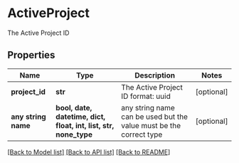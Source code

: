 # ActiveProject

The Active Project ID

## Properties
Name | Type | Description | Notes
------------ | ------------- | ------------- | -------------
**project_id** | **str** | The Active Project ID  format: uuid | [optional] 
**any string name** | **bool, date, datetime, dict, float, int, list, str, none_type** | any string name can be used but the value must be the correct type | [optional]

[[Back to Model list]](../README.md#documentation-for-models) [[Back to API list]](../README.md#documentation-for-api-endpoints) [[Back to README]](../README.md)


